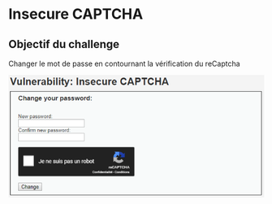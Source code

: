 # Insecure CAPTCHA

## Objectif du challenge

Changer le mot de passe en contournant la vérification du reCaptcha

![](../../../../.gitbook/assets/edb797b5b4e99d2945d4b3d981cd2bce.png)

